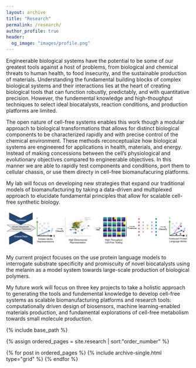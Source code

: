 ```yaml
---
layout: archive
title: "Research"
permalink: /research/
author_profile: true
header:
  og_image: "images/profile.png"
---
```

Engineerable biological systems have the potential to be some of our greatest tools against a host of problems, from biological and chemical threats to human health, to food insecurity, and the sustainable production of materials. Understanding the fundamental building blocks of complex biological systems and their interactions lies at the heart of creating biological tools that can function robustly, predictably, and with quantitative precision. However, the fundemental knowledge and high-thoughput techniques to select ideal biocatalysts, reaction conditions, and production platforms are limited.

The open nature of cell-free systems enables this work though a modular approach to biological transformations that allows for distinct biological components to be characterized rapidly and with precise control of the chemical environment. These methods reconceptualize how biological systems are engineered for applications in health, materials, and energy. Instead of making concessions between the cell’s physiological and evolutionary objectives compared to engineerable objectives. In this manner we are able to rapidly test components and conditions, port them to cellular chassis, or use them directy in cell-free biomanufacuring platforms. 

My lab will focus on developing new strategies that expand our traditional models of biomanufacturing by taking a data-driven and multiplexed approach to elucidate fundamental principles that allow for scalable cell-free synthetic biology.

<p align='center'>
<img src='/images/Current_work_melanin.png' width='900'>
</p>

My current project focuses on the use protein language models to interrogate substrate specificity and promiscuity of novel biocatalysts using the melanin as a model system towards large-scale production of biological polymers.


My future work will focus on three key projects to take a holistic approach to generating the tools and fundemental knowledge to develop cell-free systems as scalable biomanufacturing platforms and research tools: computationally driven design of biosensors, machine learning-enabled materials production, and fundamental explorations of cell-free metabolism towards small molecule production. 

<nbsp>

{% include base_path %}

{% assign ordered_pages = site.research | sort:"order_number" %}

{% for post in ordered_pages %} {% include archive-single.html type="grid" %} {% endfor %}